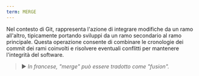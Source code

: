 ```yaml
---
term: MERGE
---
```


Nel contesto di Git, rappresenta l'azione di integrare modifiche da un ramo all'altro, tipicamente portando sviluppi da un ramo secondario al ramo principale. Questa operazione consente di combinare le cronologie dei commit dei rami coinvolti e risolvere eventuali conflitti per mantenere l'integrità del software.

> ► *In francese, "merge" può essere tradotto come "fusion".*